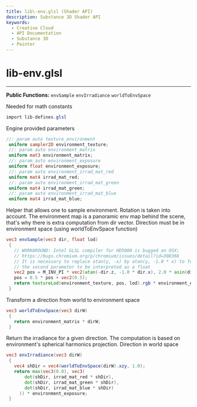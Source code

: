 ```yaml
---
title: lib\-env.glsl (Shader API)
description: Substance 3D Shader API
keywords:
  - Creative Cloud
  - API Documentation
  - Substance 3D
  - Painter
---
```





























lib\-env.glsl
=============

---




**Public Functions:**
`envSample`
`envIrradiance`
`worldToEnvSpace`


Needed for math constants





```glsl
import lib-defines.glsl
```









Engine provided parameters





```glsl
//: param auto texture_environment
 uniform sampler2D environment_texture;
 //: param auto environment_matrix
 uniform mat3 environment_matrix;
 //: param auto environment_exposure
 uniform float environment_exposure;
 //: param auto environment_irrad_mat_red
 uniform mat4 irrad_mat_red;
 //: param auto environment_irrad_mat_green
 uniform mat4 irrad_mat_green;
 //: param auto environment_irrad_mat_blue
 uniform mat4 irrad_mat_blue;
```









Helper that allows one to sample environment. Rotation is taken into
 account. The environment map is a panoramic env map behind the scene,
 that's why there is extra computation from dir vector.
 Direction must be in environment space (using worldToEnvSpace function)





```glsl
vec3 envSample(vec3 dir, float lod)
 {
   // WORKAROUND: Intel GLSL compiler for HD5000 is bugged on OSX:
   // https://bugs.chromium.org/p/chromium/issues/detail?id=308366
   // It is necessary to replace atan(y, -x) by atan(y, -1.0 * x) to force
   // the second parameter to be interpreted as a float
   vec2 pos = M_INV_PI * vec2(atan(-dir.z, -1.0 * dir.x), 2.0 * asin(dir.y));
   pos = 0.5 * pos + vec2(0.5);
   return textureLod(environment_texture, pos, lod).rgb * environment_exposure;
 }
```









Transform a direction from world to environment space





```glsl
vec3 worldToEnvSpace(vec3 dirW)
 {
   return environment_matrix * dirW;
 }
```









Return the irradiance for a given direction. The computation is based on
 environment's spherical harmonics projection.
 Direction in world space





```glsl
vec3 envIrradiance(vec3 dirW)
 {
   vec4 shDir = vec4(worldToEnvSpace(dirW).xzy, 1.0);
   return max(vec3(0.0), vec3(
       dot(shDir, irrad_mat_red * shDir),
       dot(shDir, irrad_mat_green * shDir),
       dot(shDir, irrad_mat_blue * shDir)
     )) * environment_exposure;
 }
 
 
```






